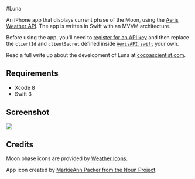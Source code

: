 #Luna

An iPhone app that displays current phase of the Moon, using the [Aeris Weather API](http://www.aerisweather.com/develop/). The app is written in Swift with an MVVM architecture.

Before using the app, you'll need to [register for an API key](http://www.aerisweather.com/signup/) and then replace the `clientId` and `clientSecret` defined inside [`AerisAPI.swift`](https://github.com/cocoascientist/Luna/blob/master/Luna/AerisAPI.swift#L51-L59) your own.

Read a full write up about the development of Luna at [cocoascientist.com](http://www.cocoascientist.com/luna-displaying-the-moon-phase.html).

## Requirements

* Xcode 8
* Swift 3

## Screenshot

![](http://i.imgur.com/gDtubrs.gif)

## Credits

Moon phase icons are provided by [Weather Icons](https://github.com/erikflowers/weather-icons).

App icon created by [MarkieAnn Packer from the Noun Project](https://thenounproject.com/MarkieAnn/collection/moon-phases/?oq=moon&cidx=0&i=139166).
